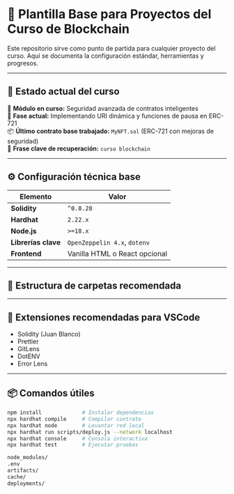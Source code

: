 # 🚀 Plantilla Base para Proyectos del Curso de Blockchain

Este repositorio sirve como punto de partida para cualquier proyecto del curso. Aquí se documenta la configuración estándar, herramientas y progresos.

---

## 🧪 Estado actual del curso

📍 **Módulo en curso:** Seguridad avanzada de contratos inteligentes  
🔁 **Fase actual:** Implementando URI dinámica y funciones de pausa en ERC-721  
📦 **Último contrato base trabajado:** `MyNFT.sol` (ERC-721 con mejoras de seguridad)  
🧠 **Frase clave de recuperación:** `curso blockchain`

---

## ⚙️ Configuración técnica base

| Elemento            | Valor                        |
|---------------------|------------------------------|
| **Solidity**        | `^0.8.28`                    |
| **Hardhat**         | `2.22.x`                     |
| **Node.js**         | `>=18.x`                     |
| **Librerías clave** | `OpenZeppelin 4.x`, `dotenv` |
| **Frontend**        | Vanilla HTML o React opcional|

---

## 📁 Estructura de carpetas recomendada


---

## 🧩 Extensiones recomendadas para VSCode

- Solidity (Juan Blanco)
- Prettier
- GitLens
- DotENV
- Error Lens

---

## 📦 Comandos útiles

```bash
npm install             # Instalar dependencias
npx hardhat compile     # Compilar contrato
npx hardhat node        # Levantar red local
npx hardhat run scripts/deploy.js --network localhost
npx hardhat console     # Consola interactiva
npx hardhat test        # Ejecutar pruebas

node_modules/
.env
artifacts/
cache/
deployments/
